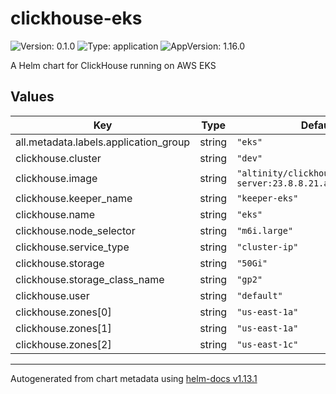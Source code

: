 # clickhouse-eks

![Version: 0.1.0](https://img.shields.io/badge/Version-0.1.0-informational?style=flat-square) ![Type: application](https://img.shields.io/badge/Type-application-informational?style=flat-square) ![AppVersion: 1.16.0](https://img.shields.io/badge/AppVersion-1.16.0-informational?style=flat-square)

A Helm chart for ClickHouse running on AWS EKS

## Values

| Key | Type | Default | Description |
|-----|------|---------|-------------|
| all.metadata.labels.application_group | string | `"eks"` |  |
| clickhouse.cluster | string | `"dev"` |  |
| clickhouse.image | string | `"altinity/clickhouse-server:23.8.8.21.altinitystable"` |  |
| clickhouse.keeper_name | string | `"keeper-eks"` |  |
| clickhouse.name | string | `"eks"` |  |
| clickhouse.node_selector | string | `"m6i.large"` |  |
| clickhouse.service_type | string | `"cluster-ip"` |  |
| clickhouse.storage | string | `"50Gi"` |  |
| clickhouse.storage_class_name | string | `"gp2"` |  |
| clickhouse.user | string | `"default"` |  |
| clickhouse.zones[0] | string | `"us-east-1a"` |  |
| clickhouse.zones[1] | string | `"us-east-1a"` |  |
| clickhouse.zones[2] | string | `"us-east-1c"` |  |

----------------------------------------------
Autogenerated from chart metadata using [helm-docs v1.13.1](https://github.com/norwoodj/helm-docs/releases/v1.13.1)
